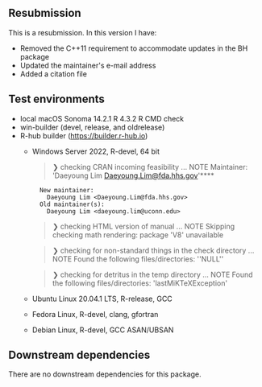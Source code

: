 ## Resubmission
This is a resubmission. In this version I have:

* Removed the C++11 requirement to accommodate updates in the BH package
* Updated the maintainer's e-mail address
* Added a citation file

## Test environments
* local macOS Sonoma 14.2.1 R 4.3.2 R CMD check
* win-builder (devel, release, and oldrelease)
* R-hub builder (https://builder.r-hub.io)
    * Windows Server 2022, R-devel, 64 bit
        > ❯ checking CRAN incoming feasibility ... NOTE
            Maintainer: 'Daeyoung Lim <Daeyoung.Lim@fda.hhs.gov>'****
  
            New maintainer:
              Daeyoung Lim <Daeyoung.Lim@fda.hhs.gov>
            Old maintainer(s):
              Daeyoung Lim <daeyoung.lim@uconn.edu>

        > ❯ checking HTML version of manual ... NOTE
            Skipping checking math rendering: package 'V8' unavailable

        > ❯ checking for non-standard things in the check directory ... NOTE
            Found the following files/directories:
              ''NULL''

        > ❯ checking for detritus in the temp directory ... NOTE
            Found the following files/directories:
            'lastMiKTeXException'
    * Ubuntu Linux 20.04.1 LTS, R-release, GCC
    * Fedora Linux, R-devel, clang, gfortran
    * Debian Linux, R-devel, GCC ASAN/UBSAN

## Downstream dependencies
There are no downstream dependencies for this package.
